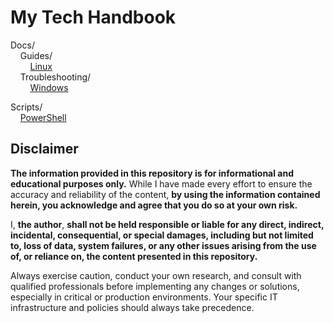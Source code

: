 # My Tech Handbook

Docs/  
&nbsp;&nbsp;&nbsp;&nbsp;Guides/  
&nbsp;&nbsp;&nbsp;&nbsp;&nbsp;&nbsp;&nbsp;&nbsp;[Linux](./Docs/Guides/Linux/)  
&nbsp;&nbsp;&nbsp;&nbsp;Troubleshooting/  
&nbsp;&nbsp;&nbsp;&nbsp;&nbsp;&nbsp;&nbsp;&nbsp;[Windows](./Docs/Troubleshooting/Windows/)

Scripts/  
&nbsp;&nbsp;&nbsp;&nbsp;[PowerShell](./Scripts/PowerShell/)

## Disclaimer

**The information provided in this repository is for informational and educational purposes only.** While I have made every effort to ensure the accuracy and reliability of the content, **by using the information contained herein, you acknowledge and agree that you do so at your own risk.**

I, **the author**, **shall not be held responsible or liable for any direct, indirect, incidental, consequential, or special damages, including but not limited to, loss of data, system failures, or any other issues arising from the use of, or reliance on, the content presented in this repository.**

Always exercise caution, conduct your own research, and consult with qualified professionals before implementing any changes or solutions, especially in critical or production environments. Your specific IT infrastructure and policies should always take precedence.
